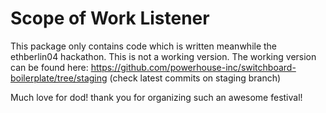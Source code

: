 # Scope of Work Listener

This package only contains code which is written meanwhile the ethberlin04 hackathon. This is not a working version.
The working version can be found here: https://github.com/powerhouse-inc/switchboard-boilerplate/tree/staging
(check latest commits on staging branch)

Much love for dod! thank you for organizing such an awesome festival!
